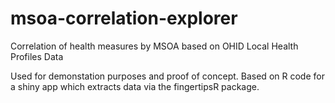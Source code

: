 # msoa-correlation-explorer
Correlation of health measures by MSOA based on OHID Local Health Profiles Data

Used for demonstation purposes and proof of concept. Based on R code for a shiny app which extracts data via the fingertipsR package. 
